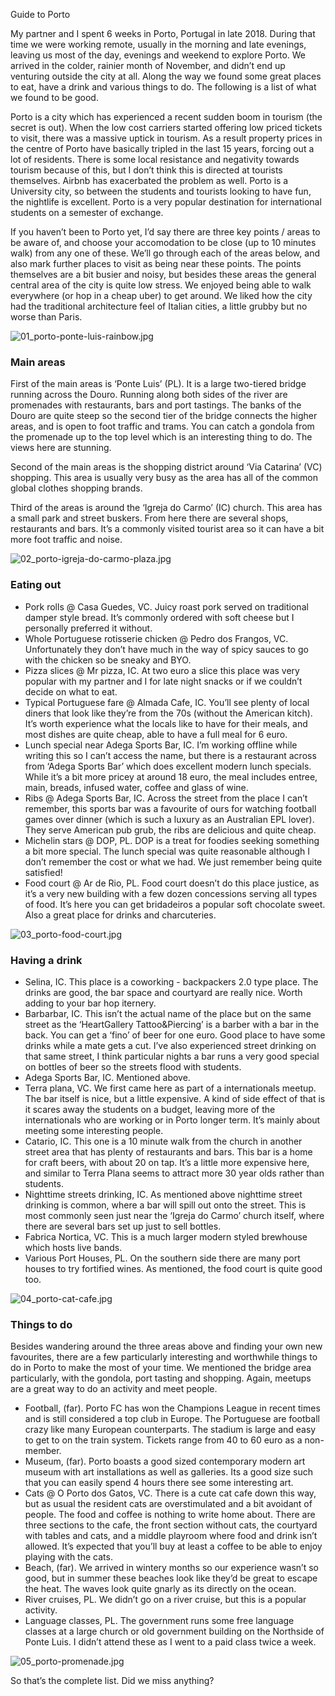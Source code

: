 Guide to Porto

My partner and I spent 6 weeks in Porto, Portugal in late 2018. During that time we were working remote, usually in the morning and late evenings, leaving us most of the day, evenings and weekend to explore Porto. We arrived in the colder, rainier month of November, and didn’t end up venturing outside the city at all. Along the way we found some great places to eat, have a drink and various things to do. The following is a list of what we found to be good.

Porto is a city which has experienced a recent sudden boom in tourism (the secret is out). When the low cost carriers started offering low priced tickets to visit, there was a massive uptick in tourism. As a result property prices in the centre of Porto have basically tripled in the last 15 years, forcing out a lot of residents. There is some local resistance and negativity towards tourism because of this, but I don’t think this is directed at tourists themselves. Airbnb has exacerbated the problem as well. Porto is a University city, so between the students and tourists looking to have fun, the nightlife is excellent. Porto is a very popular destination for international students on a semester of exchange. 

If you haven’t been to Porto yet, I’d say there are three key points / areas to be aware of, and choose your accomodation to be close (up to 10 minutes walk) from any one of these. We’ll go through each of the areas below, and also mark further places to visit as being near these points. The points themselves are a bit busier and noisy, but besides these areas the general central area of the city is quite low stress. We enjoyed being able to walk everywhere (or hop in a cheap uber) to get around. We liked how the city had the traditional architecture feel of Italian cities, a little grubby but no worse than Paris. 

![01_porto-ponte-luis-rainbow.jpg](https://www.nickjenkins.com.au/static/assets/hobart/01_porto-ponte-luis-rainbow.jpg "01_porto-ponte-luis-rainbow.jpg")

### Main areas
First of the main areas is ‘Ponte Luis’ (PL). It is a large two-tiered bridge running across the Douro. Running along both sides of the river are promenades with restaurants, bars and port tastings. The banks of the Douro are quite steep so the second tier of the bridge connects the higher areas, and is open to foot traffic and trams. You can catch a gondola from the promenade up to the top level which is an interesting thing to do. The views here are stunning.


Second of the main areas is the shopping district around ‘Via Catarina’ (VC) shopping. This area is usually very busy as the area has all of the common global clothes shopping brands.

Third of the areas is around the ‘Igreja do Carmo’ (IC) church. This area has a small park and street buskers. From here there are several shops, restaurants and bars. It’s a commonly visited tourist area so it can have a bit more foot traffic and noise.

![02_porto-igreja-do-carmo-plaza.jpg](https://www.nickjenkins.com.au/static/assets/hobart/02_porto-igreja-do-carmo-plaza.jpg "02_porto-igreja-do-carmo-plaza.jpg")

### Eating out
* Pork rolls @ Casa Guedes, VC. Juicy roast pork served on traditional damper style bread. It’s commonly ordered with soft cheese but I personally preferred it without.
* Whole Portuguese rotisserie chicken @ Pedro dos Frangos, VC. Unfortunately they don’t have much in the way of spicy sauces to go with the chicken so be sneaky and BYO. 
* Pizza slices @ Mr pizza, IC. At two euro a slice this place was very popular with my partner and I for late night snacks or if we couldn’t decide on what to eat.
* Typical Portuguese fare @ Almada Cafe, IC. You’ll see plenty of local diners that look like they’re from the 70s (without the American kitch). It’s worth experience what the locals like to have for their meals, and most dishes are quite cheap, able to have a full meal for 6 euro.
* Lunch special near Adega Sports Bar, IC. I’m working offline while writing this so I can’t access the name, but there is a restaurant across from ‘Adega Sports Bar’ which does excellent modern lunch specials. While it’s a bit more pricey at around 18 euro, the meal includes entree, main, breads, infused water, coffee and glass of wine.
* Ribs @ Adega Sports Bar, IC. Across the street from the place I can’t remember, this sports bar was a favourite of ours for watching football games over dinner (which is such a luxury as an Australian EPL lover). They serve American pub grub, the ribs are delicious and quite cheap.
* Michelin stars @ DOP, PL. DOP is a treat for foodies seeking something a bit more special. The lunch special was quite reasonable although I don’t remember the cost or what we had. We just remember being quite satisfied!
* Food court @ Ar de Rio, PL. Food court doesn’t do this place justice, as it’s a very new building with a few dozen concessions serving all types of food. It’s here you can get bridadeiros a popular soft chocolate sweet. Also a great place for drinks and charcuteries.

![03_porto-food-court.jpg](https://www.nickjenkins.com.au/static/assets/hobart/03_porto-food-court.jpg "03_porto-food-court.jpg")

### Having a drink
* Selina, IC. This place is a coworking - backpackers 2.0 type place. The drinks are good, the bar space and courtyard are really nice. Worth adding to your bar hop iternery.
* Barbarbar, IC. This isn’t the actual name of the place but on the same street as the ‘HeartGallery Tattoo&Piercing’ is a barber with a bar in the back. You can get a ‘fino’ of beer for one euro. Good place to have some drinks while a mate gets a cut. I’ve also experienced street drinking on that same street, I think particular nights a bar runs a very good special on bottles of beer so the streets flood with students.
* Adega Sports Bar, IC. Mentioned above.
* Terra plana, VC. We first came here as part of a internationals meetup. The bar itself is nice, but a little expensive. A kind of side effect of that is it scares away the students on a budget, leaving more of the internationals who are working or in Porto longer term. It’s mainly about meeting some interesting people.
* Catario, IC. This one is a 10 minute walk from the church in another street area that has plenty of restaurants and bars. This bar is a home for craft beers, with about 20 on tap. It’s a little more expensive here, and similar to Terra Plana seems to attract more 30 year olds rather than students.
* Nighttime streets drinking, IC. As mentioned above nighttime street drinking is common, where a bar will spill out onto the street. This is most commonly seen just near the ‘Igreja do Carmo’ church itself, where there are several bars set up just to sell bottles.
* Fabrica Nortica, VC. This is a much larger modern styled brewhouse which hosts live bands.
* Various Port Houses, PL. On the southern side there are many port houses to try fortified wines. As mentioned, the food court is quite good too.

![04_porto-cat-cafe.jpg](https://www.nickjenkins.com.au/static/assets/hobart/04_porto-cat-cafe.jpg "04_porto-cat-cafe.jpg.jpg")

### Things to do

Besides wandering around the three areas above and finding your own new favourites, there are a few particularly interesting and worthwhile things to do in Porto to make the most of your time. We mentioned the bridge area particularly, with the gondola, port tasting and shopping. Again, meetups are a great way to do an activity and meet people.

* Football, (far). Porto FC has won the Champions League in recent times and is still considered a top club in Europe. The Portuguese are football crazy like many European counterparts. The stadium is large and easy to get to on the train system. Tickets range from 40 to 60 euro as a non-member.
* Museum, (far). Porto boasts a good sized contemporary modern art museum with art installations as well as galleries. Its a good size such that you can easily spend 4 hours there see some interesting art.
* Cats @ O Porto dos Gatos, VC. There is a cute cat cafe down this way, but as usual the resident cats are overstimulated and a bit avoidant of people. The food and coffee is nothing to write home about. There are three sections to the cafe, the front section without cats, the courtyard with tables and cats, and a middle playroom where food and drink isn’t allowed. It’s expected that you’ll buy at least a coffee to be able to enjoy playing with the cats.
* Beach, (far). We arrived in wintery months so our experience wasn’t so good, but in summer these beaches look like they’d be great to escape the heat. The waves look quite gnarly as its directly on the ocean.
* River cruises, PL. We didn’t go on a river cruise, but this is a popular activity.
* Language classes, PL. The government runs some free language classes at a large church or old government building on the Northside of Ponte Luis. I didn’t attend these as I went to a paid class twice a week.

![05_porto-promenade.jpg](https://www.nickjenkins.com.au/static/assets/hobart/05_porto-promenade.jpg "05_porto-promenade.jpg")

So that’s the complete list. Did we miss anything?

